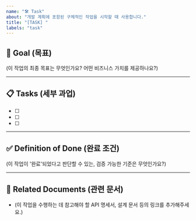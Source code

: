 ```yaml
---
name: "🛠️ Task"
about: "개발 계획에 포함된 구체적인 작업을 시작할 때 사용합니다."
title: "[TASK] "
labels: "task"
---
```


## 🎯 Goal (목표)

(이 작업의 최종 목표는 무엇인가요? 어떤 비즈니스 가치를 제공하나요?)

---

## 📋 Tasks (세부 과업)

- [ ]
- [ ]
- [ ]

---

## ✅ Definition of Done (완료 조건)

(이 작업이 '완료'되었다고 판단할 수 있는, 검증 가능한 기준은 무엇인가요?)

---

## 🔗 Related Documents (관련 문서)

- (이 작업을 수행하는 데 참고해야 할 API 명세서, 설계 문서 등의 링크를 추가해주세요.)